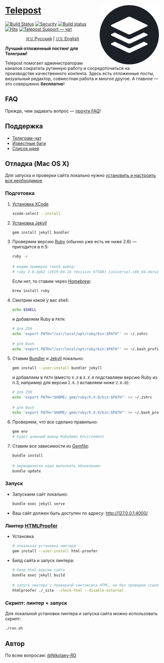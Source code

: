 # [Telepost](https://telepost.me/) <img src="images/telepost_icon-194x194.png" alt="Telepost logo" align="right" />
[![Build Status](https://travis-ci.com/Telepost-me/telepost-me.github.io.svg?branch=master)](https://travis-ci.com/Telepost-me/telepost-me.github.io)
[![Security](https://hakiri.io/github/Telepost-me/telepost-me.github.io/master.svg)](https://hakiri.io/github/Telepost-me/telepost-me.github.io/master)
[![Build status](https://ci.appveyor.com/api/projects/status/fae40em4uff3avkp/branch/master?svg=true)](https://ci.appveyor.com/project/nikolaev-rd/telepost-me-github-io/branch/master)
[![Hits](https://hits.seeyoufarm.com/api/count/incr/badge.svg?url=https%3A%2F%2Fgithub.com%2FTelepost-me%2Ftelepost-me.github.io&count_bg=%2379C83D&title_bg=%23555555&icon=telegram.svg&icon_color=%23F5F5F5&title=hits&edge_flat=false)](https://hits.seeyoufarm.com)
[![Telepost Support — чат](https://shields.io/badge/Telepost-Чат-green?logo=telegram&style=social)](https://t.me/joinchat/Ypg01CdfpW5jNWFi)

<p align="center">
   <a href="README.md">🇷🇺 Русский</a> | <a href="README.en.md">🇺🇸 English</a>
</p>

**Лучший отложенный постинг для Телеграм!**

Telepost помогает администраторам каналов сократить рутинную работу и сосредоточиться на производстве качественного контента. Здесь есть отложенные посты, визуальный редактор, совместная работа и многое другое. А главное — это совершенно **бесплатно**!

## FAQ
Прежде, чем задавать вопрос — [прочти FAQ](https://telepost-me.github.io/faq)!

## Поддержка
* [Телеграм-чат](https://t.me/joinchat/Ypg01CdfpW5jNWFi)
* [Известные баги](https://github.com/Telepost-me/support/issues?q=is%3Aissue+is%3Aopen+label%3Abug)
* [Список идей](https://github.com/Telepost-me/support/issues?q=is%3Aissue+is%3Aopen+label%3Aidea)

## Отладка (Mac OS X)

Для запуска и проверки сайта локально нужно [установить и настроить все необходимое](https://docs.github.com/en/github/working-with-github-pages/testing-your-github-pages-site-locally-with-jekyll).

### Подготовка

1. [Установка XCode](https://developer.apple.com/xcode/)
   ```bash
   xcode-select --install
   ```

2. [Установка Jekyll](https://jekyllrb.com/docs/installation/macos/)
   ```bash
   gem install jekyll bundler
   ```

3. Проверяем версию [Ruby](https://www.ruby-lang.org/) (обычно уже есть не ниже 2.6) — пригодится в п.5:
   ```bash
   ruby -v

   # видим примерно такой вывод:
   # ruby 2.6.3p62 (2019-04-16 revision 67580) [universal.x86_64-darwin19]
   ```
   Если нет, то ставим через [Homebrew](https://brew.sh):
   ```bash
   brew install ruby
   ```

4. Смотрим какой у вас shell:
   ```bash
   echo $SHELL
   ```
   и добавляем Ruby в `PATH`:
   ```bash
   # для ZSH
   echo 'export PATH="/usr/local/opt/ruby/bin:$PATH"' >> ~/.zshrc

   # для Bash
   echo 'export PATH="/usr/local/opt/ruby/bin:$PATH"' >> ~/.bash_profile
   ```

5. Ставим [Bundler](https://bundler.io) и [Jekyll](https://jekyllrb.com) локально:
   ```bash
   gem install --user-install bundler jekyll
   ```
   и добавляем в `PATH` (вместо `X.X` в `X.X.0` подставляем версию Ruby из п.3, например для версии `2.6.3` вставляем ниже `2.6.0`):
   ```bash
   # для ZSH
   echo 'export PATH="$HOME/.gem/ruby/X.X.0/bin:$PATH"' >> ~/.zshrc

   # для Bash
   echo 'export PATH="$HOME/.gem/ruby/X.X.0/bin:$PATH"' >> ~/.bash_profile
   ```

6. Проверяем, что все сделано правильно:
   ```bash
   gem env
   # будет длинный вывод RubyGems Environment
   ```

7. Ставим все зависимости из [Gemfile](Gemfile):
   ```bash
   bundle install
   
   # периодически надо выполнять обновление:
   bundle update
   ```

### Запуск

* Запускаем сайт локально:
  ```bash
  bundle exec jekyll serve
  ```

* Ваш сайт должен быть доступен по адресу: http://127.0.0.1:4000/

### Линтер [HTMLProofer](https://github.com/gjtorikian/html-proofer)

* Установка
  ```bash
  # локальная установка линтера
  gem install --user-install html-proofer
  ```

* Билд сайта и запуск линтера:
  ```bash
  # билд html-версии сайта
  bundle exec jekyll build
  
  # запуск линтера с проверкой синтаксиса HTML, но без проверки ссылок на внешние ресурсы
  htmlproofer ./_site --check-html --disable-external
  ```

### Скрипт: линтер + запуск

Для локальной установки линтера и запуска сайта можно использовать скрипт:
```bash
./run.sh
```

## Автор
По всем вопросам: [@Nikolaev-RD](https://github.com/nikolaev-rd)
